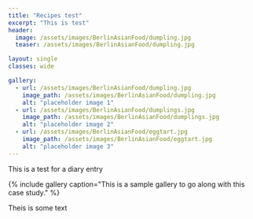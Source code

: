 ```yaml
---
title: "Recipes test"
excerpt: "This is test"
header:
  image: /assets/images/BerlinAsianFood/dumpling.jpg
  teaser: /assets/images/BerlinAsianFood/dumpling.jpg

layout: single
classes: wide

gallery:
  - url: /assets/images/BerlinAsianFood/dumpling.jpg
    image_path: /assets/images/BerlinAsianFood/dumpling.jpg
    alt: "placeholder image 1"
  - url: /assets/images/BerlinAsianFood/dumplings.jpg
    image_path: /assets/images/BerlinAsianFood/dumplings.jpg
    alt: "placeholder image 2"
  - url: /assets/images/BerlinAsianFood/eggtart.jpg
    image_path: /assets/images/BerlinAsianFood/eggtart.jpg
    alt: "placeholder image 3"
---
```


This is a test for a diary entry

{% include gallery caption="This is a sample gallery to go along with this case study." %}

Theis is some text